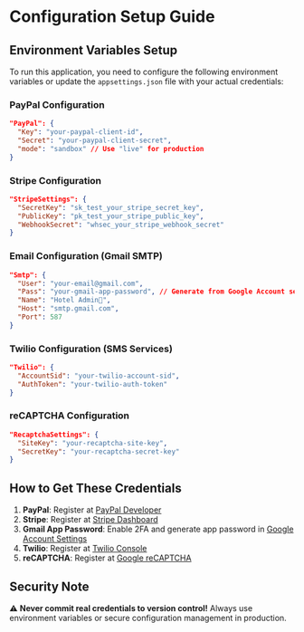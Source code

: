 # Configuration Setup Guide

## Environment Variables Setup

To run this application, you need to configure the following environment variables or update the `appsettings.json` file with your actual credentials:

### PayPal Configuration
```json
"PayPal": {
  "Key": "your-paypal-client-id",
  "Secret": "your-paypal-client-secret", 
  "mode": "sandbox" // Use "live" for production
}
```

### Stripe Configuration
```json
"StripeSettings": {
  "SecretKey": "sk_test_your_stripe_secret_key",
  "PublicKey": "pk_test_your_stripe_public_key",
  "WebhookSecret": "whsec_your_stripe_webhook_secret"
}
```

### Email Configuration (Gmail SMTP)
```json
"Smtp": {
  "User": "your-email@gmail.com",
  "Pass": "your-gmail-app-password", // Generate from Google Account settings
  "Name": "Hotel Admin🏨",
  "Host": "smtp.gmail.com",
  "Port": 587
}
```

### Twilio Configuration (SMS Services)
```json
"Twilio": {
  "AccountSid": "your-twilio-account-sid",
  "AuthToken": "your-twilio-auth-token"
}
```

### reCAPTCHA Configuration
```json
"RecaptchaSettings": {
  "SiteKey": "your-recaptcha-site-key",
  "SecretKey": "your-recaptcha-secret-key"
}
```

## How to Get These Credentials

1. **PayPal**: Register at [PayPal Developer](https://developer.paypal.com/)
2. **Stripe**: Register at [Stripe Dashboard](https://dashboard.stripe.com/)
3. **Gmail App Password**: Enable 2FA and generate app password in [Google Account Settings](https://myaccount.google.com/security)
4. **Twilio**: Register at [Twilio Console](https://console.twilio.com/)
5. **reCAPTCHA**: Register at [Google reCAPTCHA](https://www.google.com/recaptcha/)

## Security Note

⚠️ **Never commit real credentials to version control!** Always use environment variables or secure configuration management in production.

